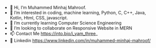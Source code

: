 - 👋 Hi, I’m Muhammed Minhaj Mahroof.
- 👀 I’m interested in coding, machine learning, Python, C, C++, Java, Kotlin, Html, CSS, javascript.
- 🌱 I’m currently learning Computer Science Engineering
- 💞️ I’m looking to collaborate on Responsive Website in MERN
- 📫 Contact Me https://into.bio/i_yam_three_
- 📣 Linkedin https://www.linkedin.com/in/muhammed-minhaj-mahroof/
<!---
i-yam-three/i-yam-three is a ✨ special ✨ repository because its `README.md` (this file) appears on your GitHub profile.
You can click the Preview link to take a look at your changes.
--->
